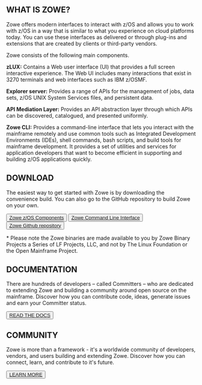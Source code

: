 <section class="whitebackground">

<h1 id="what-is-zowe">WHAT IS ZOWE?</h1>

<p>
Zowe offers modern interfaces to interact with z/OS and allows you to work with z/OS in a way that is similar to what you experience on cloud platforms today. You can use these interfaces as delivered or through plug-ins and extensions that are created by clients or third-party vendors.
</p>
Zowe consists of the following main components.

<p><b>zLUX:</b> Contains a Web user interface (UI) that provides a full screen interactive experience. The Web UI includes many interactions that exist in 3270 terminals and web interfaces such as IBM z/OSMF. </p>

<p><b>Explorer server:</b> Provides a range of APIs for the management of jobs, data sets, z/OS UNIX System Services files, and persistent data. </p>

<p><b>API Mediation Layer:</b> Provides an API abstraction layer through which APIs can be discovered, catalogued, and presented uniformly. </p>

<p><b>Zowe CLI:</b> Provides a command-line interface that lets you interact with the mainframe remotely and use common tools such as Integrated Development Environments (IDEs), shell commands, bash scripts, and build tools for mainframe development. It provides a set of utilities and services for application developers that want to become efficient in supporting and building z/OS applications quickly.</p>

</section>

<section class="bluebackground">

<h1 id="download">DOWNLOAD</h1>
<p>
The easiest way to get started with Zowe is by downloading the convenience build. You can also go to the GitHub repository to build Zowe on your own.
</p>
<button><a href="https://docs.zowe.org">Zowe z/OS Components</a></button>
<button><a href="https://docs.zowe.org">Zowe Command Line Interface</a></button>
<button><a href="https://github.com/zowe">Zowe Github repository</a></button>
<p>
* Please note the Zowe binaries are made available to you by Zowe Binary Projects a Series of LF Projects, LLC, and not by The Linux Foundation or the Open Mainframe Project.
</p>
</section>

<section class="whitebackground">

<h1 id="documentation">DOCUMENTATION</h1>
<p>
There are hundreds of developers – called Committers – who are dedicated to extending Zowe and building a community around open source on the mainframe. Discover how you can contribute code, ideas, generate issues and earn your Committer status.
</p>
<button><a href="https://docs.zowe.org">READ THE DOCS</a></button>

</section>

<section class="bluebackground">

<h1 id="community">COMMUNITY</h1>
<p>
Zowe is more than a framework - it's a worldwide community of developers, vendors, and users building and extending Zowe. Discover how you can connect, learn, and contribute to it's future.
</p>
<button><a href="https://github.com/zowe/community/">LEARN MORE</a></button>
